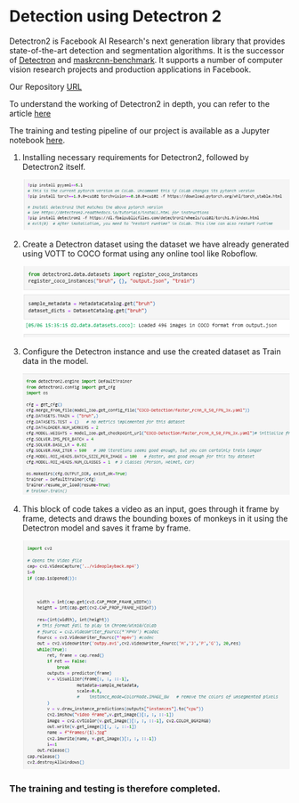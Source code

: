 # Detection using Detectron 2

Detectron2 is Facebook AI Research's next generation library that provides state-of-the-art detection and segmentation algorithms. It is the successor of [Detectron](https://github.com/facebookresearch/Detectron/) and [maskrcnn-benchmark](https://github.com/facebookresearch/maskrcnn-benchmark/). It supports a number of computer vision research projects and production applications in Facebook.

Our Repository [URL](https://github.com/kunal266/raspberyy_pi_detection) 

To understand the working of Detectron2 in depth, you can refer to the article [here](https://medium.com/@hirotoschwert/digging-into-detectron-2-47b2e794fabd)

The training and testing pipeline of our project is available as a Jupyter notebook [here](https://github.com/kunal266/raspberyy_pi_detection/blob/master/detectron2/monkey.ipynb). 

1. Installing necessary requirements for Detectron2, followed by Detectron2 itself.

   ![image-20220512142322111](Images/image-20220512142322111.png)

2. Create a Detectron dataset using the dataset we have already generated using VOTT to COCO format using any online tool like Roboflow.

   ![image-20220512143627236](Images/image-20220512143627236.png)

3. Configure the Detectron instance and use the created dataset as Train data in the model.

   ![image-20220512143106772](Images/image-20220512143106772.png)

4. This block of code takes a video as an input, goes through it frame by frame, detects and draws the bounding boxes of monkeys in it using the Detectron model and saves it frame by frame.

   ![image-20220512143935271](Images/image-20220512143935271.png)



### The training and testing is therefore completed.

